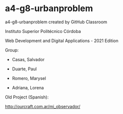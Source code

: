 # a4-g8-urbanproblem
a4-g8-urbanproblem created by GitHub Classroom

Instituto Superior Politécnico Córdoba

Web Development and Digital Applications - 2021 Edition


Group: 

- Casas, Salvador

- Duarte, Paul

- Romero, Marysel

- Adriana, Lorena


Old Project (Spanish): 

http://ourcraft.com.ar/mi_observador/
